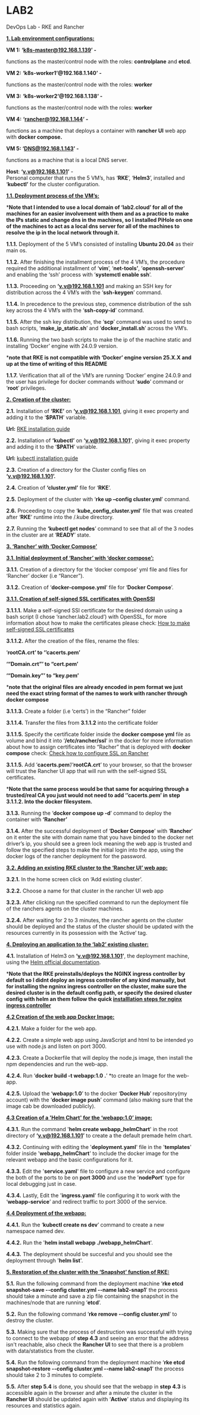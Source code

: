 # LAB2
DevOps Lab - RKE and Rancher

**<span style="text-decoration:underline;">1. Lab environment configurations:</span>**

**VM 1:** **‘k8s-master@192.168.1.139’ -**

functions as the master/control node with the roles: **controlplane** and **etcd**.

**VM 2:** **‘k8s-worker1’@192.168.1.140’ -** 

functions as the master/control node with the roles: **worker**

**VM 3:** **‘k8s-worker2‘@192.168.1.138‘ -** 

functions as the master/control node with the roles: **worker**

**VM 4:** **‘rancher@192.168.1.144’ -**

functions as a machine that deploys a container with **rancher UI** web app with **docker compose.**

**VM 5: ‘DNS@192.168.1.143’ -**

functions as a machine that is a local DNS server.

**Host**: **‘v.v@192.168.1.101’**  - \
Personal computer that runs the 5 VM’s, has ‘**RKE**’, ‘**Helm3**’, installed and ‘**kubectl’** for the cluster configuration.

**<span style="text-decoration:underline;">1.1. Deployment process of the VM’s:</span>**

***Note that I intended to use a local domain of ‘lab2.cloud’ for all of the machines for an easier involvement with them and as a practice to make the IPs static and change dns in the machines, so I installed PiHole on one of the machines to act as a local dns server for all of the machines to resolve the ip in the local network through it.**

**1.1.1.** Deployment of the 5 VM’s consisted of  installing **Ubuntu 20.04** as their main os.

**1.1.2.** After finishing the installment process of the 4 VM’s, the procedure required the additional installment of ‘**vim**’, ‘**net-tools’**, ’**openssh-server**’ and enabling the ‘ssh’ process with ‘**systemctl enable ssh**’.

**1.1.3.** Proceeding on  **‘v.v@192.168.1.101** and making an SSH key for distribution across the 4 VM’s with the ‘**ssh-keygen**’ command.

**1.1.4.** In precedence to the previous step, commence distribution of the ssh key across the 4 VM’s with the ‘**ssh-copy-id**’ command.

**1.1.5.** After the ssh key distribution, the ‘**scp**’ command was used  to send to bash scripts, ‘**make_ip_static.sh**’ and ‘**docker_install.sh**’ across the VM’s.

**1.1.6.** Running the two bash scripts to make the ip of the machine static and installing ‘Docker’ engine with 24.0.9 version. 

***note that RKE is not compatible with ‘Docker’ engine version 25.X.X and up at the time of writing of this README**

**1.1.7.** Verification that all of the VM’s are running ‘Docker’ engine 24.0.9 and the user has privilege for docker commands without ‘**sudo**’ command or ‘**root**’ privileges.

**<span style="text-decoration:underline;">2. Creation of the cluster:</span>**

**2.1.** Installation of **‘RKE’** on **‘v.v@192.168.1.101**, giving it exec property and adding it to the ‘**$PATH**’ variable.

**Url:** [RKE installation guide](https://github.com/rancher/rke)

**2.2.** Installation of **‘kubectl’** on **‘v.v@192.168.1.101’**, giving it exec property and adding it to the ‘**$PATH**’ variable.

**Url:** [kubectl installation guide](https://kubernetes.io/docs/tasks/tools/install-kubectl-linux/#install-using-native-package-management) 

**2.3.** Creation of a directory for the Cluster config files on **‘v.v@192.168.1.101’.**

**2.4.** Creation of **‘cluster.yml’** file for ‘**RKE**’.

**2.5.** Deployment of the cluster with ‘**rke up –config cluster.yml**’ command.

**2.6.** Proceeding to copy the ‘**kube_config_cluster.yml**’ file that was created after ‘**RKE**’ runtime into the /.kube directory.

**2.7.** Running the **‘kubectl get nodes**’ command to see that all of the 3 nodes in the cluster are at ‘**READY**’ state.

**<span style="text-decoration:underline;">3. ‘Rancher’ with ‘Docker Compose’</span>**

**<span style="text-decoration:underline;">3.1. Initial deployment of ‘Rancher’ with ‘docker compose’:</span>**

**3.1.1.** Creation of a directory for the ‘docker compose’ yml file and files for ‘Rancher’ docker (i.e “Rancer”).

**3.1.2.** Creation of ‘**docker-compose.yml**’ file for ‘**Docker Compose**’.

**<span style="text-decoration:underline;">3.1.1. Creation of self-signed SSL certificates with OpenSSl</span>**

**3.1.1.1.** Make a self-signed SSl certificate for the desired domain using a bash script (I chose ‘rancher.lab2.cloud’) with OpenSSL, for more information about how to make the certificates please check: [How to make self-signed SSL certificates](https://devopscube.com/create-self-signed-certificates-openssl/)

**3.1.1.2.** After the creation of the files, rename the files:

‘**rootCA.crt’ to ‘’cacerts.pem’**

**‘“Domain.crt”’ to “cert.pem’**

**‘“Domain.key”’ to “key.pem’**

***note that the original files are already encoded in pem format we just need the exact string format of the names to work with rancher through docker compose**

**3.1.1.3.** Create a folder (i.e ‘certs’) in the “Rancher” folder

**3.1.1.4.** Transfer the files from **3.1.1.2** into the certificate folder

**3.1.1.5.** Specify the certificate folder inside the **docker compose yml** file as volume and bind it into ‘**/etc/rancher/ssl**‘ in the docker for more information about how to assign certificates into “Racher” that is deployed with **docker compose** check: [Check how to configure SSL on Rancher](https://ranchermanager.docs.rancher.com/getting-started/installation-and-upgrade/other-installation-methods/rancher-on-a-single-node-with-docker#option-b-bring-your-own-certificate-self-signed)

**3.1.1.5.** Add ‘**cacerts.pem**’/‘**rootCA.crt**’ to your browser, so that the browser will trust the Rancher UI app that will run with the self-signed SSL certificates.

***Note that the same process would be that same for acquiring through a trusted/real CA you just would not need to add ‘’cacerts.pem’ in step 3.1.1.2. Into the docker filesystem.**

**3.1.3.** Running the ‘**docker compose up -d**’ command to deploy the container with **‘Rancher’**

**3.1.4.** After the successful deployment of ‘**Docker Compose**’ with ‘**Rancher**’ on it enter the site with domain name that you have binded to the docker net driver’s ip, you should see a green lock meaning the web app is trusted and follow the specified steps to make the initial login into the app, using the docker logs of the rancher deployment for the password.

**<span style="text-decoration:underline;">3.2. Adding an existing RKE cluster to the ‘Rancher UI’ web app:</span>**

**3.2.1.** In the home screen click on ‘Add existing cluster’.

**3.2.2.** Choose a name for that cluster in the rancher UI web app 

**3.2.3.** After clicking run the specified command to run the deployment file of the ranchers agents on the cluster machines.

**3.2.4.** After waiting for 2 to 3 minutes, the rancher agents on the cluster should be deployed and the status of the cluster should be updated with the resources currently in its possession with the ‘Active’ tag.

**<span style="text-decoration:underline;">4. Deploying an application to the ‘lab2’ existing cluster:</span>**

**4.1.** Installation of Helm3 on **‘v.v@192.168.1.101’**, the deployment machine, using the [Helm official documentation](https://helm.sh/docs/intro/install/).

***Note that the RKE preinstalls/deploys the NGINX ingress controller by default so I didnt deploy an ingress controller of any kind manually, but for installing the ngninx ingress controller on the cluster, make sure the desired cluster is in the default config path, or specify the desired cluster config with helm an them follow the quick [installlation steps for nginx ingress controller](https://artifacthub.io/packages/helm/ingress-nginx/ingress-nginx)**

**<span style="text-decoration:underline;">4.2 Creation of the web app Docker Image:</span>**

**4.2.1.** Make a folder for the web app.

**4.2.2.** Create a simple web app using JavaScript and html to be intended yo use with node.js and listen on port 3000.

**4.2.3.** Create a Dockerfile that will deploy the node.js image, then install the npm dependencies and run the web-app.

**4.2.4.** Run ‘**docker build -t webapp:1.0 .**’ *to create an Image for the web-app.

**4.2.5.** Upload the ‘**webapp:1.0**’ to the docker ‘**Docker Hub**’ repository(my account) with the ‘**docker image push**’ command (also making sure that the image cab be downloaded publicly).

**<span style="text-decoration:underline;">4.3 Creation of a 'Helm Chart' for the ‘webapp:1.0’ image:</span>**

**4.3.1.** Run the command '**helm create webapp_helmChart**' in the root directory of **‘v.v@192.168.1.101’** to create a the default premade helm chart.

**4.3.2.** Continuing with editing the '**deployment.yaml**' file in the '**templates**' folder inside '**webapp_helmChart**' to include the docker image for the relevant webapp and the basic configurations for it.

**4.3.3.** Edit the '**service.yaml**' file to configure a new service and configure the both of the ports to be on **port 3000** and use the '**nodePort**' type for local debugging just in case.

**4.3.4.** Lastly, Edit the '**ingress.yaml**' file configuring it to work with the ‘**webapp-service**’ and redirect traffic to port 3000 of the service.

**<span style="text-decoration:underline;">4.4 Deployment of the webapp:</span>**

**4.4.1.** Run the ‘**kubectl create ns dev**’ command to create a new namespace named dev.

**4.4.2.** Run the '**helm install webapp ./webapp_helmChart**'.

**4.4.3.** The deployment should be succesful and you should see the deployment through '**helm list**'.

**<span style="text-decoration:underline;">5. Restoration of the cluster with the ‘Snapshot’ function of RKE:</span>**

**5.1.** Run the following command from the deployment machine ‘**rke etcd snapshot-save --config cluster.yml --name lab2-snap1**’ the process should take a minute and save a zip file containing the snapshot in the machines/node that are running ‘**etcd**’.

**5.2.** Run the following command ‘**rke remove --config cluster.yml**’ to destroy the cluster. 

**5.3.** Making sure that the process of destruction was successful with trying to connect to the webapp of **step 4.3** and seeing an error that the address isn't reachable, also check the **Rancher UI** to see that there is a problem with data/statistics from the cluster.

**5.4.** Run the following command from the deployment machine ‘**rke etcd snapshot-restore --config cluster.yml --name lab2-snap1**’ the process should take 2 to 3 minutes to complete.

**5.5.** After **step 5.4** is done, you should see that the webapp in **step 4.3** is accessible again in the browser and after a minute the cluster in the **Rancher UI** should be updated again with  ‘**Active**’ status and displaying its resources and statistics again. 
